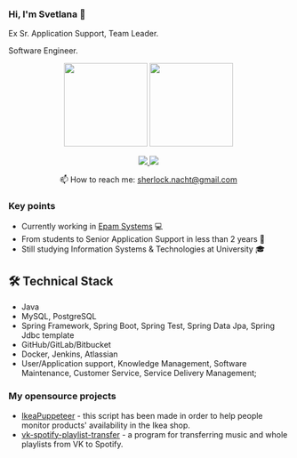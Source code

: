 ### Hi, I'm Svetlana 👋

<p>Ex Sr. Application Support, Team Leader.</p>
<p>Software Engineer.</p>

<p align='center'>
   <a href="https://github-readme-stats.vercel.app/api?username=SPerekrestova&show_icons=true&count_private=true"><img height=150 src="https://github-readme-stats.vercel.app/api?username=SPerekrestova&show_icons=true&count_private=true"/></a>
   <a href="https://github.com/SPerekrestova/github-readme-stats"><img height=150 src="https://github-readme-stats.vercel.app/api/top-langs/?username=SPerekrestova&layout=compact"/></a>
</p>

<p align='center'>
   <a href="https://www.linkedin.com/in/svetlana-perekrestova/">
       <img src="https://img.shields.io/badge/linkedin-%230077B5.svg?&style=for-the-badge&logo=linkedin&logoColor=white"/>
   </a>
   <a href="https://t.me/S_P_va">
       <img src="https://img.shields.io/badge/Telegram-2CA5E0?style=for-the-badge&logo=telegram&logoColor=white"/>
   </a>
<p align='center'>
   📫 How to reach me: <a href='mailto:sherlock.nacht@gmail.com'>sherlock.nacht@gmail.com</a>
</p>

### Key points
*   Currently working in [Epam Systems](https://www.linkedin.com/company/epam-systems/)  :computer:
*   From students to Senior Application Support in less than 2 years  :muscle:
*   Still studying Information Systems & Technologies at University :mortar_board:

## 🛠 Technical Stack
*   Java
*   MySQL, PostgreSQL
*   Spring Framework, Spring Boot, Spring Test, Spring Data Jpa, Spring Jdbc template
*   GitHub/GitLab/Bitbucket
*   Docker, Jenkins, Atlassian
*   User/Application support, Knowledge Management, Software Maintenance, Customer Service, Service Delivery Management;

### My opensource projects

*   [IkeaPuppeteer](https://github.com/SPerekrestova/IkeaPuppeteer) - this script has been made in order to help people monitor products' availability in the Ikea shop.
*   [vk-spotify-playlist-transfer](https://github.com/Mishelles/vk-spotify-playlist-transfer) - a program for transferring music and whole playlists from VK to Spotify.

<!-- <div align="center" style="margin: 40px 0">
   <a href="https://github.com/SPerekrestova/github-profile-views-counter">
       <img width="175px" src="https://komarev.com/ghpvc/?username=SPerekrestova&color=DE002D">
   </a>
</div> -->

<!--
**SPerekrestova/SPerekrestova** is a ✨ _special_ ✨ repository because its `README.md` (this file) appears on your GitHub profile.

Here are some ideas to get you started:

- 🔭 I’m currently working on ...
- 🌱 I’m currently learning ...
- 👯 I’m looking to collaborate on ...
- 🤔 I’m looking for help with ...
- 💬 Ask me about ...
- 📫 How to reach me: ...
- 😄 Pronouns: ...
- ⚡ Fun fact: ...
-->
